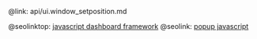 @link: api/ui.window_setposition.md

@seolinktop: [javascript dashboard framework](https://webix.com)
@seolink: [popup javascript](https://webix.com/widget/popup/)